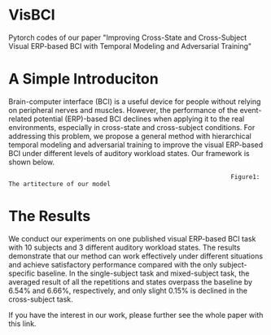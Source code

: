 # VisBCI
Pytorch codes of our paper "Improving Cross-State and Cross-Subject Visual ERP-based BCI with Temporal Modeling and Adversarial Training"

# A Simple Introduciton 
Brain-computer interface (BCI) is a useful device for people without relying on peripheral nerves and muscles. However, the performance of the event-related potential (ERP)-based BCI declines when applying it to the real environments, especially in cross-state and cross-subject conditions. 
For addressing this problem, we propose a general method with hierarchical temporal modeling and adversarial training to improve the visual ERP-based BCI under different levels of auditory workload states. Our framework is shown below.


                                                                 Figure1: The artitecture of our model
# The Results                                                                
We conduct our experiments on one published visual ERP-based BCI task with 10 subjects and 3 different auditory workload states. The results demonstrate that our method can work effectively under different situations and achieve satisfactory performance compared with the only subject-specific baseline. In the single-subject task and mixed-subject task, the averaged result of all the repetitions and states overpass the baseline by 6.54% and 6.66%, respectively, and only slight 0.15% is declined in the cross-subject task.

If you have the interest in our work, please further see the whole paper with this link.
